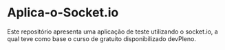 # Aplica-o-Socket.io
Este repositório apresenta uma aplicação de teste utilizando o socket.io, a qual teve como base o curso de gratuito disponibilizado devPleno.

